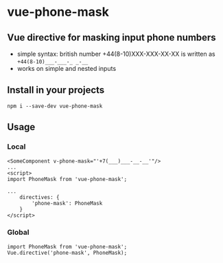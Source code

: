 # vue-phone-mask

## Vue directive for masking input phone numbers
* simple syntax: british number +44(8-10)XXX-XXX-XX-XX is written as `+44(8-10)___-___-_ _-__`
* works on simple and nested inputs

## Install in your projects
```
npm i --save-dev vue-phone-mask
```

## Usage

### Local
    <SomeComponent v-phone-mask="'+7(___)___-__-__'"/>
    ...
    <script>
    import PhoneMask from 'vue-phone-mask';

    ...
        directives: {
            'phone-mask': PhoneMask
        }    
    </script>

### Global
    import PhoneMask from 'vue-phone-mask';
    Vue.directive('phone-mask', PhoneMask);